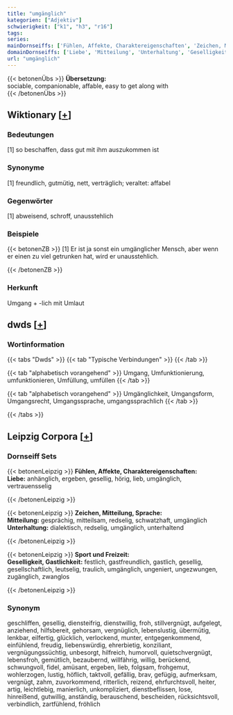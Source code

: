 ```yaml
---
title: "umgänglich"
kategorien: ["Adjektiv"]
schwierigkeit: ["k1", "h3", "r16"]
tags:
series:
mainDornseiffs: ['Fühlen, Affekte, Charaktereigenschaften', 'Zeichen, Mitteilung, Sprache', 'Sport und Freizeit']
domainDornseiffs: ['Liebe', 'Mitteilung', 'Unterhaltung', 'Geselligkeit, Gastlichkeit']
url: "umgänglich"
---
```


{{< betonenÜbs >}}
**Übersetzung:**  
sociable, companionable, affable, easy to get along  with  
{{< /betonenÜbs >}}

## Wiktionary [[+](https://de.wiktionary.org/wiki/umgänglich)]

### Bedeutungen
[1] so beschaffen, dass gut mit ihm auszukommen ist  

### Synonyme
[1] freundlich, gutmütig, nett, verträglich; veraltet: affabel  

### Gegenwörter
[1] abweisend, schroff, unausstehlich  

### Beispiele
{{< betonenZB >}}
[1] Er ist ja sonst ein umgänglicher Mensch, aber wenn er einen zu viel getrunken hat, wird er unausstehlich.  

{{< /betonenZB >}}
### Herkunft
Umgang + -lich mit Umlaut  



## dwds [[+](https://www.dwds.de/wb/umgänglich)]

### Wortinformation
{{< tabs "Dwds" >}}
{{< tab "Typische Verbindungen" >}}
{{< /tab >}}

{{< tab "alphabetisch vorangehend" >}}
Umgang, Umfunktionierung, umfunktionieren, Umfüllung, umfüllen
{{< /tab >}}

{{< tab "alphabetisch vorangehend" >}}
Umgänglichkeit, Umgangsform, Umgangsrecht, Umgangssprache, umgangssprachlich
{{< /tab >}}

{{< /tabs >}}

## Leipzig Corpora [[+](https://corpora.uni-leipzig.de/en/res?word=umgänglich&corpusId=deu_newscrawl-public_2018)]

### Dornseiff Sets
{{< betonenLeipzig >}}
**Fühlen, Affekte, Charaktereigenschaften:**  
**Liebe:** anhänglich, ergeben, gesellig, hörig, lieb, umgänglich, vertrauensselig  

{{< /betonenLeipzig >}}


{{< betonenLeipzig >}}
**Zeichen, Mitteilung, Sprache:**  
**Mitteilung:** gesprächig, mitteilsam, redselig, schwatzhaft, umgänglich  
**Unterhaltung:** dialektisch, redselig, umgänglich, unterhaltend  

{{< /betonenLeipzig >}}


{{< betonenLeipzig >}}
**Sport und Freizeit:**  
**Geselligkeit, Gastlichkeit:** festlich, gastfreundlich, gastlich, gesellig, gesellschaftlich, leutselig, traulich, umgänglich, ungeniert, ungezwungen, zugänglich, zwanglos  

{{< /betonenLeipzig >}}

### Synonym
geschliffen, gesellig, diensteifrig, dienstwillig, froh, stillvergnügt, aufgelegt, anziehend, hilfsbereit, gehorsam, vergnüglich, lebenslustig, übermütig, lenkbar, eilfertig, glücklich, verlockend, munter, entgegenkommend, einfühlend, freudig, liebenswürdig, ehrerbietig, konziliant, vergnügungssüchtig, unbesorgt, hilfreich, humorvoll, quietschvergnügt, lebensfroh, gemütlich, bezaubernd, willfährig, willig, berückend, schwungvoll, fidel, amüsant, ergeben, lieb, folgsam, frohgemut, wohlerzogen, lustig, höflich, taktvoll, gefällig, brav, gefügig, aufmerksam, vergnügt, zahm, zuvorkommend, ritterlich, reizend, ehrfurchtsvoll, heiter, artig, leichtlebig, manierlich, unkompliziert, dienstbeflissen, lose, hinreißend, gutwillig, anständig, berauschend, bescheiden, rücksichtsvoll, verbindlich, zartfühlend, fröhlich

